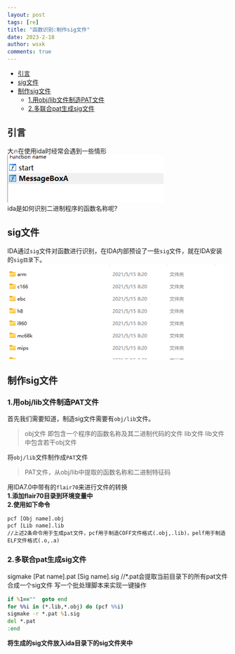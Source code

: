 ```yaml
---
layout: post
tags: [re]
title: "函数识别:制作sig文件"
date: 2023-2-18
author: wsxk
comments: true
---
```


- [引言](#引言)
- [sig文件](#sig文件)
- [制作sig文件](#制作sig文件)
  - [1.用obj/lib文件制造PAT文件](#1用objlib文件制造pat文件)
  - [2.多联合pat生成sig文件](#2多联合pat生成sig文件)


## 引言<br>
大🔥在使用ida时经常会遇到一些情形<br>
![](https://raw.githubusercontent.com/wsxk/wsxk_pictures/main/2023-2-18-reverse/20230218133540.png)<br>
ida是如何识别二进制程序的函数名称呢?<br>

## sig文件<br>
IDA通过`sig`文件对函数进行识别，在IDA内部预设了一些`sig`文件，就在IDA安装的`sig目录`下。<br>
![](https://raw.githubusercontent.com/wsxk/wsxk_pictures/main/2023-2-18-reverse/20230218133846.png)

## 制作sig文件<br>
### 1.用obj/lib文件制造PAT文件
首先我们需要知道，制造sig文件需要有`obj/lib`文件。<br>
> obj文件 即包含一个程序的函数名称及其二进制代码的文件
> lib文件 lib文件中包含若干obj文件

将`obj/lib`文件制作成`PAT`文件<br>
> PAT文件，从obj/lib中提取的函数名称和二进制特征码<br>

用IDA7.0中带有的`flair70`来进行文件的转换<br>
**1.添加flair70目录到环境变量中**<br>
**2.使用如下命令**<br>
```
pcf [Obj name].obj 
pcf [Lib name].lib
//上述2条命令用于生成pat文件，pcf用于制造COFF文件格式(.obj,.lib)，pelf用于制造ELF文件格式(.o,.a)
```

### 2.多联合pat生成sig文件<br>
sigmake [Pat name].pat [Sig name].sig //*.pat会提取当前目录下的所有pat文件合成一个sig文件
写一个批处理脚本来实现一键操作<br>
```bat
if %1==""  goto end 
for %%i in (*.lib,*.obj) do (pcf %%i)	
sigmake -r *.pat %1.sig
del *.pat
:end
```
**将生成的sig文件放入ida目录下的sig文件夹中**<br>


